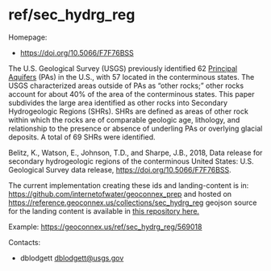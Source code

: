 ref/sec\_hydrg\_reg
===

Homepage:
* https://doi.org/10.5066/F7F76BSS

The U.S. Geological Survey (USGS) previously identified 62 [Principal Aquifers](https://www.usgs.gov/mission-areas/water-resources/science/principal-aquifers-united-states) (PAs) in the U.S., with 57 located in the conterminous states. The USGS characterized areas outside of PAs as “other rocks;” other rocks account for about 40% of the area of the conterminous states. This paper subdivides the large area identified as other rocks into Secondary Hydrogeologic Regions (SHRs). SHRs are defined as areas of other rock within which the rocks are of comparable geologic age, lithology, and relationship to the presence or absence of underling PAs or overlying glacial deposits. A total of 69 SHRs were identified.

Belitz, K., Watson, E., Johnson, T.D., and Sharpe, J.B., 2018, Data release for secondary hydrogeologic regions of the conterminous United States: U.S. Geological Survey data release, https://doi.org/10.5066/F7F76BSS.

The current implementation creating these ids and landing-content is in: https://github.com/internetofwater/geoconnex_prep and hosted on https://reference.geoconnex.us/collections/sec_hydrg_reg geojson source for the landing content is available in [this repository here.](https://github.com/internetofwater/geoconnex.us/blob/master/pygeoapi/ext_data/sec_hydrg_reg.geojson)

Example:
https://geoconnex.us/ref/sec_hydrg_reg/569018

Contacts:
* dblodgett <dblodgett@usgs.gov>
